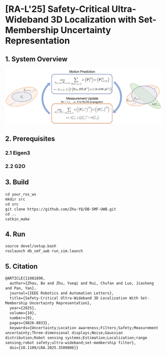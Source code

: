 # [RA-L'25] Safety-Critical Ultra-Wideband 3D Localization with Set-Membership Uncertainty Representation

## 1. System Overview

![](./pics/overview.png)

## 2. Prerequisites

### 2.1 Eigen3



### 2.2 G2O


## 3. Build
```
cd your_ros_ws
mkdir src
cd src
git clone https://github.com/Zhu-YQ/DB-SMF-UWB.git
cd ..
catkin_make
```


## 4. Run
```
source devel/setup.bash
roslaunch db_smf_uwb run_sim.launch
```


## 5. Citation
```
@ARTICLE{11081890,
  author={Zhou, Bo and Zhu, Yueqi and Rui, Chufan and Luo, Jiasheng and Pan, Yan},
  journal={IEEE Robotics and Automation Letters}, 
  title={Safety-Critical Ultra-Wideband 3D Localization With Set-Membership Uncertainty Representation}, 
  year={2025},
  volume={10},
  number={9},
  pages={8826-8833},
  keywords={Uncertainty;Location awareness;Filters;Safety;Measurement uncertainty;Three-dimensional displays;Noise;Gaussian distribution;Robot sensing systems;Estimation;Localization;range sensing;robot safety;ultra-wideband;set-membership filter},
  doi={10.1109/LRA.2025.3589806}}
```
